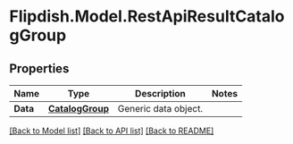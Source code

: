 # Flipdish.Model.RestApiResultCatalogGroup
## Properties

Name | Type | Description | Notes
------------ | ------------- | ------------- | -------------
**Data** | [**CatalogGroup**](CatalogGroup.md) | Generic data object. | 

[[Back to Model list]](../README.md#documentation-for-models) [[Back to API list]](../README.md#documentation-for-api-endpoints) [[Back to README]](../README.md)

